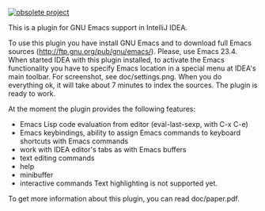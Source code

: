 [![obsolete project](http://jb.gg/badges/obsolete.svg)](https://confluence.jetbrains.com/display/ALL/JetBrains+on+GitHub)

This is a plugin for GNU Emacs support in IntelliJ IDEA. 

To use this plugin you have install GNU Emacs and to download full Emacs sources (http://ftp.gnu.org/pub/gnu/emacs/). Please, use Emacs 23.4.
When started IDEA with this plugin installed, to activate the Emacs functionality you have to specify Emacs location in a special menu at IDEA's main toolbar. For screenshot, see doc/settings.png. 
When you do everything ok, it will take about 7 minutes to index the sources. The plugin is ready to work.

At the moment the plugin provides the following features:
- Emacs Lisp code evaluation from editor (eval-last-sexp, with C-x C-e) 
- Emacs keybindings, ability to assign Emacs commands to keyboard shortcuts with Emacs commands
- work with IDEA editor's tabs as with Emacs buffers 
- text editing commands
- help 
- minibuffer
- interactive commands
Text highlighting is not supported yet.

To get more information about this plugin, you can read doc/paper.pdf.
